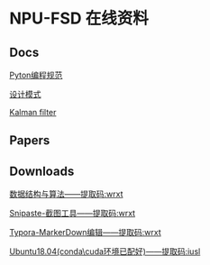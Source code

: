 # NPU-FSD 在线资料

  <!-- * [文档资料](#文档资料)
  * [实用工具](#实用工具)
  * [系统镜像](#系统镜像)
  * [数据集](#数据集)  -->

## Docs

 [Pyton编程规范](./python编程规范.md)

 [设计模式](./设计模式之美/README.md)

 [Kalman filter](Kalman_filter)

## Papers


## Downloads

 [数据结构与算法——提取码:wrxt](https://pan.baidu.com/s/1OsTcmQ2u1d8K0a0SMmk3mQ)

 [Snipaste-截图工具——提取码:wrxt](https://pan.baidu.com/s/1jsHIFTit3ZWwUtXLJ0aeNA)

 [Typora-MarkerDown编辑——提取码:wrxt](https://pan.baidu.com/s/1EfskHVL8XP94Ueq3EN19KQ)

 [Ubuntu18.04(conda\cuda环境已配好)——提取码:iusl](https://pan.baidu.com/s/1s-2Qxc_X5CSX2XNKstWe2A?pwd=iusl)
